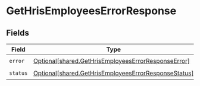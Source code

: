 # GetHrisEmployeesErrorResponse


## Fields

| Field                                                                                                                  | Type                                                                                                                   | Required                                                                                                               | Description                                                                                                            |
| ---------------------------------------------------------------------------------------------------------------------- | ---------------------------------------------------------------------------------------------------------------------- | ---------------------------------------------------------------------------------------------------------------------- | ---------------------------------------------------------------------------------------------------------------------- |
| `error`                                                                                                                | [Optional[shared.GetHrisEmployeesErrorResponseError]](undefined/models/shared/gethrisemployeeserrorresponseerror.md)   | :heavy_check_mark:                                                                                                     | N/A                                                                                                                    |
| `status`                                                                                                               | [Optional[shared.GetHrisEmployeesErrorResponseStatus]](undefined/models/shared/gethrisemployeeserrorresponsestatus.md) | :heavy_check_mark:                                                                                                     | N/A                                                                                                                    |
